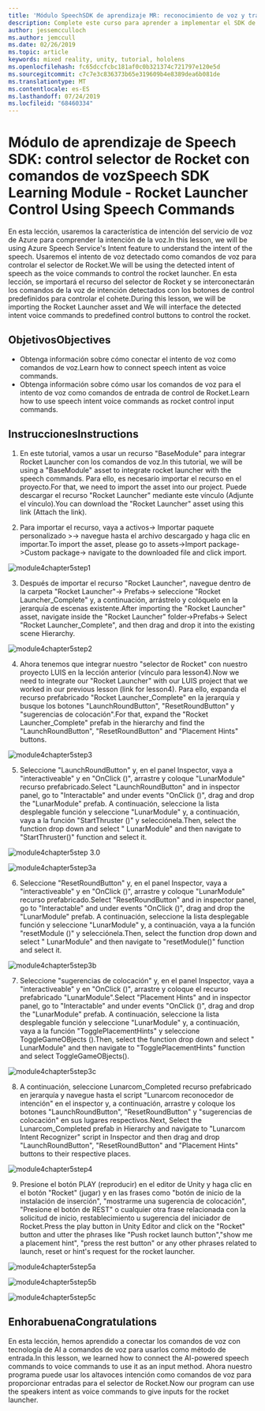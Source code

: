 ```yaml
---
title: 'Módulo SpeechSDK de aprendizaje MR: reconocimiento de voz y transcripción'
description: Complete este curso para aprender a implementar el SDK de voz de Azure en una aplicación de realidad mixta.
author: jessemcculloch
ms.author: jemccull
ms.date: 02/26/2019
ms.topic: article
keywords: mixed reality, unity, tutorial, hololens
ms.openlocfilehash: fc65dccfcbc181af0c0b321374c721797e120e5d
ms.sourcegitcommit: c7c7e3c836373b65e319609b4e8389dea6b081de
ms.translationtype: MT
ms.contentlocale: es-ES
ms.lasthandoff: 07/24/2019
ms.locfileid: "68460334"
---
```

# <a name="speech-sdk-learning-module---rocket-launcher-control-using-speech-commands"></a><span data-ttu-id="ccd20-104">Módulo de aprendizaje de Speech SDK: control selector de Rocket con comandos de voz</span><span class="sxs-lookup"><span data-stu-id="ccd20-104">Speech SDK Learning Module - Rocket Launcher Control Using Speech Commands</span></span>

<span data-ttu-id="ccd20-105">En esta lección, usaremos la característica de intención del servicio de voz de Azure para comprender la intención de la voz.</span><span class="sxs-lookup"><span data-stu-id="ccd20-105">In this lesson, we will be using Azure Speech Service's Intent feature to understand the intent of the speech.</span></span> <span data-ttu-id="ccd20-106">Usaremos el intento de voz detectado como comandos de voz para controlar el selector de Rocket.</span><span class="sxs-lookup"><span data-stu-id="ccd20-106">We will be using the detected intent of speech as the voice commands to control the rocket launcher.</span></span> <span data-ttu-id="ccd20-107">En esta lección, se importará el recurso del selector de Rocket y se interconectarán los comandos de la voz de intención detectados con los botones de control predefinidos para controlar el cohete.</span><span class="sxs-lookup"><span data-stu-id="ccd20-107">During this lesson, we will be importing the Rocket Launcher asset and We will interface the detected intent voice commands to predefined control buttons to control the rocket.</span></span> 

## <a name="objectives"></a><span data-ttu-id="ccd20-108">Objetivos</span><span class="sxs-lookup"><span data-stu-id="ccd20-108">Objectives</span></span>

- <span data-ttu-id="ccd20-109">Obtenga información sobre cómo conectar el intento de voz como comandos de voz.</span><span class="sxs-lookup"><span data-stu-id="ccd20-109">Learn how to connect speech intent as voice commands.</span></span>
- <span data-ttu-id="ccd20-110">Obtenga información sobre cómo usar los comandos de voz para el intento de voz como comandos de entrada de control de Rocket.</span><span class="sxs-lookup"><span data-stu-id="ccd20-110">Learn how to use speech intent voice commands as rocket control input commands.</span></span>

## <a name="instructions"></a><span data-ttu-id="ccd20-111">Instrucciones</span><span class="sxs-lookup"><span data-stu-id="ccd20-111">Instructions</span></span>
1. <span data-ttu-id="ccd20-112">En este tutorial, vamos a usar un recurso "BaseModule" para integrar Rocket Launcher con los comandos de voz.</span><span class="sxs-lookup"><span data-stu-id="ccd20-112">In this tutorial, we will be using a "BaseModule" asset to integrate rocket launcher with the speech commands.</span></span> <span data-ttu-id="ccd20-113">Para ello, es necesario importar el recurso en el proyecto.</span><span class="sxs-lookup"><span data-stu-id="ccd20-113">For that, we need to import the asset into our project.</span></span> <span data-ttu-id="ccd20-114">Puede descargar el recurso "Rocket Launcher" mediante este vínculo (Adjunte el vínculo).</span><span class="sxs-lookup"><span data-stu-id="ccd20-114">You can download the "Rocket Launcher" asset using this link (Attach the link).</span></span> 

2. <span data-ttu-id="ccd20-115">Para importar el recurso, vaya a activos-> Importar paquete personalizado >-> navegue hasta el archivo descargado y haga clic en importar.</span><span class="sxs-lookup"><span data-stu-id="ccd20-115">To import the asset, please go to assets->Import package->Custom package-> navigate to the downloaded file and click import.</span></span>

![module4chapter5step1](images/module4chapter5step1.PNG)

3. <span data-ttu-id="ccd20-117">Después de importar el recurso "Rocket Launcher", navegue dentro de la carpeta "Rocket Launcher"-> Prefabs-> seleccione "Rocket Launcher_Complete" y, a continuación, arrástrelo y colóquelo en la jerarquía de escenas existente.</span><span class="sxs-lookup"><span data-stu-id="ccd20-117">After importing the "Rocket Launcher" asset, navigate inside the "Rocket Launcher" folder->Prefabs-> Select "Rocket Launcher_Complete", and then drag and drop it into the existing scene Hierarchy.</span></span>

![module4chapter5step2](images/module4chapter5step2.PNG)

4. <span data-ttu-id="ccd20-119">Ahora tenemos que integrar nuestro "selector de Rocket" con nuestro proyecto LUIS en la lección anterior (vínculo para lesson4).</span><span class="sxs-lookup"><span data-stu-id="ccd20-119">Now we need to integrate our "Rocket Launcher" with our LUIS project that we worked in our previous lesson (link for lesson4).</span></span> <span data-ttu-id="ccd20-120">Para ello, expanda el recurso prefabricado "Rocket Launcher_Complete" en la jerarquía y busque los botones "LaunchRoundButton", "ResetRoundButton" y "sugerencias de colocación".</span><span class="sxs-lookup"><span data-stu-id="ccd20-120">For that, expand the "Rocket Launcher_Complete" prefab in the hierarchy and find the "LaunchRoundButton", "ResetRoundButton" and "Placement Hints" buttons.</span></span>

![module4chapter5step3](images/module4chapter5step3.PNG)

5. <span data-ttu-id="ccd20-122">Seleccione "LaunchRoundButton" y, en el panel Inspector, vaya a "interactiveable" y en "OnClick ()", arrastre y coloque "LunarModule" recurso prefabricado.</span><span class="sxs-lookup"><span data-stu-id="ccd20-122">Select "LaunchRoundButton" and in inspector panel, go to "Interactable" and under events "OnClick ()", drag and drop the "LunarModule" prefab.</span></span> <span data-ttu-id="ccd20-123">A continuación, seleccione la lista desplegable función y seleccione "LunarModule" y, a continuación, vaya a la función "StartThruster ()" y selecciónela.</span><span class="sxs-lookup"><span data-stu-id="ccd20-123">Then, select the function drop down and select " LunarModule" and then navigate to "StartThruster()" function and select it.</span></span>

![module4chapter5step 3.0](images/module4chapter5step3.0.PNG)

![module4chapter5step3a](images/module4chapter5step3a.PNG)

6. <span data-ttu-id="ccd20-126">Seleccione "ResetRoundButton" y, en el panel Inspector, vaya a "interactiveable" y en "OnClick ()", arrastre y coloque "LunarModule" recurso prefabricado.</span><span class="sxs-lookup"><span data-stu-id="ccd20-126">Select "ResetRoundButton" and in inspector panel, go to "Interactable" and under events "OnClick ()", drag and drop the "LunarModule" prefab.</span></span> <span data-ttu-id="ccd20-127">A continuación, seleccione la lista desplegable función y seleccione "LunarModule" y, a continuación, vaya a la función "resetModule ()" y selecciónela.</span><span class="sxs-lookup"><span data-stu-id="ccd20-127">Then, select the function drop down and select " LunarModule" and then navigate to "resetModule()" function and select it.</span></span>

![module4chapter5step3b](images/module4chapter5step3b.PNG)

7. <span data-ttu-id="ccd20-129">Seleccione "sugerencias de colocación" y, en el panel Inspector, vaya a "interactiveable" y en "OnClick ()", arrastre y coloque el recurso prefabricado "LunarModule".</span><span class="sxs-lookup"><span data-stu-id="ccd20-129">Select "Placement Hints" and in inspector panel, go to "Interactable" and under events "OnClick ()", drag and drop the "LunarModule" prefab.</span></span> <span data-ttu-id="ccd20-130">A continuación, seleccione la lista desplegable función y seleccione "LunarModule" y, a continuación, vaya a la función "TogglePlacementHints" y seleccione ToggleGameOBjects ().</span><span class="sxs-lookup"><span data-stu-id="ccd20-130">Then, select the function drop down and select " LunarModule" and then navigate to "TogglePlacementHints" function and select ToggleGameOBjects().</span></span>

![module4chapter5step3c](images/module4chapter5step3c.PNG)

8.  <span data-ttu-id="ccd20-132">A continuación, seleccione Lunarcom_Completed recurso prefabricado en jerarquía y navegue hasta el script "Lunarcom reconocedor de intención" en el inspector y, a continuación, arrastre y coloque los botones "LaunchRoundButton", "ResetRoundButton" y "sugerencias de colocación" en sus lugares respectivos.</span><span class="sxs-lookup"><span data-stu-id="ccd20-132">Next, Select the Lunarcom_Completed prefab in Hierarchy and navigate to "Lunarcom Intent Recognizer" script in Inspector and then drag and drop  "LaunchRoundButton", "ResetRoundButton" and "Placement Hints" buttons to their respective places.</span></span>

![module4chapter5step4](images/module4chapter5step4.PNG)

9. <span data-ttu-id="ccd20-134">Presione el botón PLAY (reproducir) en el editor de Unity y haga clic en el botón "Rocket" (jugar) y en las frases como "botón de inicio de la instalación de inserción", "mostrarme una sugerencia de colocación", "Presione el botón de REST" o cualquier otra frase relacionada con la solicitud de inicio, restablecimiento u sugerencia del iniciador de Rocket.</span><span class="sxs-lookup"><span data-stu-id="ccd20-134">Press the play button in Unity Editor and click on the "Rocket" button and utter the phrases like "Push rocket launch button","show me a placement hint", "press the rest button" or any other phrases related to launch, reset or hint's request for the rocket launcher.</span></span>

![module4chapter5step5a](images/module4chapter5step5a.PNG)

![module4chapter5step5b](images/module4chapter5step5b.PNG)

![module4chapter5step5c](images/module4chapter5step5c.PNG)

## <a name="congratulations"></a><span data-ttu-id="ccd20-138">Enhorabuena</span><span class="sxs-lookup"><span data-stu-id="ccd20-138">Congratulations</span></span>

<span data-ttu-id="ccd20-139">En esta lección, hemos aprendido a conectar los comandos de voz con tecnología de AI a comandos de voz para usarlos como método de entrada.</span><span class="sxs-lookup"><span data-stu-id="ccd20-139">In this lesson, we learned how to connect the AI-powered speech commands to voice commands to use it as an input method.</span></span> <span data-ttu-id="ccd20-140">Ahora nuestro programa puede usar los altavoces intención como comandos de voz para proporcionar entradas para el selector de Rocket.</span><span class="sxs-lookup"><span data-stu-id="ccd20-140">Now our program can use the speakers intent as voice commands to give inputs for the rocket launcher.</span></span>

